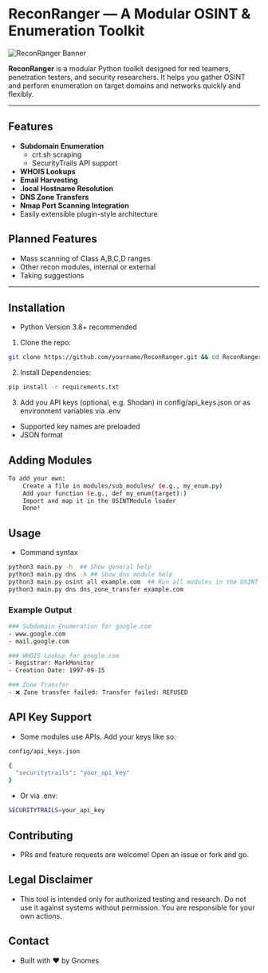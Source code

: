 # ReconRanger — A Modular OSINT & Enumeration Toolkit

![ReconRanger Banner](https://via.placeholder.com/1000x200.png?text=ReconRanger+Toolkit)

**ReconRanger** is a modular Python toolkit designed for red teamers, penetration testers, and security researchers. It helps you gather OSINT and perform enumeration on target domains and networks quickly and flexibly.

---

## Features
- **Subdomain Enumeration**
  - crt.sh scraping
  - SecurityTrails API support
- **WHOIS Lookups**
- **Email Harvesting**
- **.local Hostname Resolution**
- **DNS Zone Transfers**
- **Nmap Port Scanning Integration**
- Easily extensible plugin-style architecture

## Planned Features
- Mass scanning of Class A,B,C,D ranges
- Other recon modules, internal or external
- Taking suggestions
---

## Installation
- Python Version 3.8+ recommended

1. Clone the repo:
```sh
git clone https://github.com/yourname/ReconRanger.git && cd ReconRanger
```
2. Install Dependencies:
```sh
pip install -r requirements.txt
```
3. Add you API keys (optional, e.g. Shodan) in config/api_keys.json or as environment variables via .env
- Supported key names are preloaded
- JSON format

## Adding Modules
```sh
To add your own:
    Create a file in modules/sub_modules/ (e.g., my_enum.py)
    Add your function (e.g., def my_enum(target):)
    Import and map it in the OSINTModule loader
    Done!
```

## Usage
- Command syntax
```sh
python3 main.py -h  ## Show general help
python3 main.py dns -h ## Show dns module help
python3 main.py osint all example.com  ## Run all modules in the OSINT profile
python3 main.py dns dns_zone_transfer example.com
```
### Example Output
```sh
### Subdomain Enumeration for google.com
- www.google.com
- mail.google.com

### WHOIS Lookup for google.com
- Registrar: MarkMonitor
- Creation Date: 1997-09-15

### Zone Transfer
- ❌ Zone transfer failed: Transfer failed: REFUSED
```

## API Key Support
- Some modules use APIs. Add your keys like so:
```sh
config/api_keys.json

{
  "securitytrails": "your_api_key"
}
```

- Or via .env:
```sh
SECURITYTRAILS=your_api_key
```

## Contributing
- PRs and feature requests are welcome! Open an issue or fork and go.

## Legal Disclaimer
- This tool is intended only for authorized testing and research. Do not use it against systems without permission. You are responsible for your own actions.

## Contact
- Built with ❤️ by Gnomes